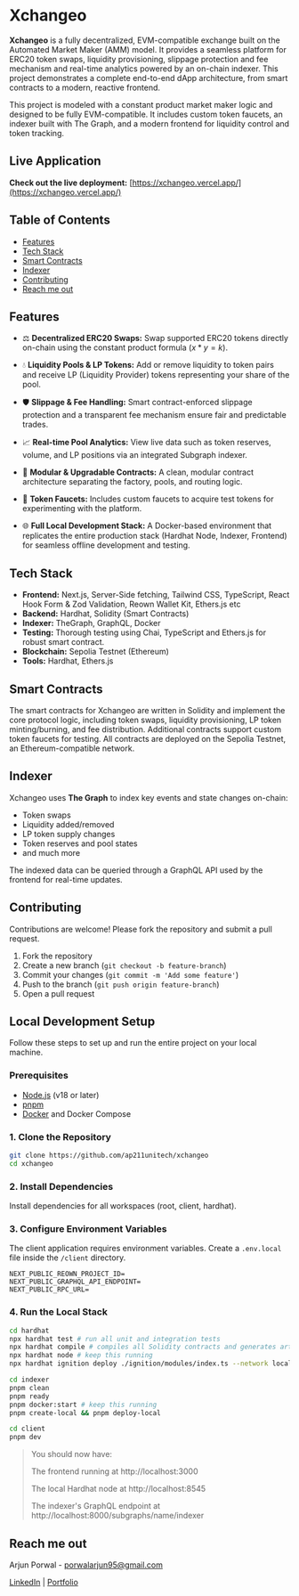 # Xchangeo

**Xchangeo** is a fully decentralized, EVM-compatible exchange built on the Automated Market Maker (AMM) model. It provides a seamless platform for ERC20 token swaps, liquidity provisioning, slippage protection and fee mechanism and real-time analytics powered by an on-chain indexer. This project demonstrates a complete end-to-end dApp architecture, from smart contracts to a modern, reactive frontend.

This project is modeled with a constant product market maker logic and designed to be fully EVM-compatible. It includes custom token faucets, an indexer built with The Graph, and a modern frontend for liquidity control and token tracking.

## Live Application
**Check out the live deployment:** [https://xchangeo.vercel.app/](https://xchangeo.vercel.app/)

## Table of Contents

- [Features](#features)
- [Tech Stack](#tech-stack)
- [Smart Contracts](#smart-contracts)
- [Indexer](#indexer)
- [Contributing](#contributing)
- [Reach me out](#reach-me-out)

## Features

-   ⚖️ **Decentralized ERC20 Swaps:** Swap supported ERC20 tokens directly on-chain using the constant product formula ($x * y = k$).

-   💧 **Liquidity Pools & LP Tokens:** Add or remove liquidity to token pairs and receive LP (Liquidity Provider) tokens representing your share of the pool.

-   🛡️ **Slippage & Fee Handling:** Smart contract-enforced slippage protection and a transparent fee mechanism ensure fair and predictable trades.

-   📈 **Real-time Pool Analytics:** View live data such as token reserves, volume, and LP positions via an integrated Subgraph indexer.

-   🧩 **Modular & Upgradable Contracts:** A clean, modular contract architecture separating the factory, pools, and routing logic.

-   🧪 **Token Faucets:** Includes custom faucets to acquire test tokens for experimenting with the platform.

-   🌐 **Full Local Development Stack:** A Docker-based environment that replicates the entire production stack (Hardhat Node, Indexer, Frontend) for seamless offline development and testing.

## Tech Stack

- **Frontend:** Next.js, Server-Side fetching, Tailwind CSS, TypeScript, React Hook Form & Zod Validation, Reown Wallet Kit, Ethers.js etc
- **Backend:** Hardhat, Solidity (Smart Contracts)
- **Indexer:** TheGraph, GraphQL, Docker
- **Testing:** Thorough testing using Chai, TypeScript and Ethers.js for robust smart contract.
- **Blockchain:** Sepolia Testnet (Ethereum)
- **Tools:** Hardhat, Ethers.js

## Smart Contracts

The smart contracts for Xchangeo are written in Solidity and implement the core protocol logic, including token swaps, liquidity provisioning, LP token minting/burning, and fee distribution. Additional contracts support custom token faucets for testing. All contracts are deployed on the Sepolia Testnet, an Ethereum-compatible network.

## Indexer

Xchangeo uses **The Graph** to index key events and state changes on-chain:

- Token swaps
- Liquidity added/removed
- LP token supply changes
- Token reserves and pool states
- and much more

The indexed data can be queried through a GraphQL API used by the frontend for real-time updates.

## Contributing

Contributions are welcome! Please fork the repository and submit a pull request.

1. Fork the repository
2. Create a new branch (`git checkout -b feature-branch`)
3. Commit your changes (`git commit -m 'Add some feature'`)
4. Push to the branch (`git push origin feature-branch`)
5. Open a pull request


## Local Development Setup

Follow these steps to set up and run the entire project on your local machine.

### Prerequisites

-   [Node.js](https://nodejs.org/en/) (v18 or later)
-   [pnpm](https://pnpm.io/installation)
-   [Docker](https://www.docker.com/get-started/) and Docker Compose


### 1. Clone the Repository

```bash
git clone https://github.com/ap211unitech/xchangeo
cd xchangeo
```

### 2. Install Dependencies
Install dependencies for all workspaces (root, client, hardhat).

### 3. Configure Environment Variables
The client application requires environment variables. Create a `.env.local` file inside the `/client` directory.

```
NEXT_PUBLIC_REOWN_PROJECT_ID=
NEXT_PUBLIC_GRAPHQL_API_ENDPOINT=
NEXT_PUBLIC_RPC_URL=
```

### 4. Run the Local Stack

```bash
cd hardhat
npx hardhat test # run all unit and integration tests
npx hardhat compile # compiles all Solidity contracts and generates artifacts (ABI, bytecode, metadata)
npx hardhat node # keep this running
npx hardhat ignition deploy ./ignition/modules/index.ts --network localhost
```

```bash
cd indexer
pnpm clean
pnpm ready
pnpm docker:start # keep this running
pnpm create-local && pnpm deploy-local
```

```bash
cd client
pnpm dev
```

> You should now have:
>
> The frontend running at http://localhost:3000
>
> The local Hardhat node at http://localhost:8545
>
> The indexer's GraphQL endpoint at http://localhost:8000/subgraphs/name/indexer

## Reach me out

Arjun Porwal - porwalarjun95@gmail.com

[LinkedIn](https://www.linkedin.com/in/arjun-porwal-9198b71a3/) | [Portfolio](https://arjunporwal.vercel.app/)